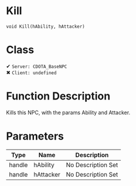 # Kill
```
void Kill(hAbility, hAttacker)
```
# Class
✔ `Server: CDOTA_BaseNPC`  
✖ `Client: undefined`  

# Function Description
Kills this NPC, with the params Ability and Attacker.
# Parameters
Type|Name|Description
--|--|--
handle|hAbility|No Description Set
handle|hAttacker|No Description Set
